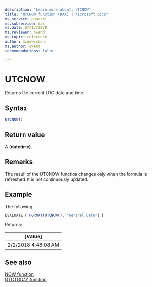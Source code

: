 ```yaml
---
description: "Learn more about: UTCNOW"
title: "UTCNOW function (DAX) | Microsoft Docs"
ms.service: powerbi 
ms.subservice: dax 
ms.date: 07/13/2020
ms.reviewer: owend
ms.topic: reference
author: minewiskan
ms.author: owend 
recommendations: false

---
```

# UTCNOW

Returns the current UTC date and time.
  
## Syntax  
  
```js
UTCNOW()  
```
  
## Return value

A (**datetime)**.  
  
## Remarks  

The result of the UTCNOW function changes only when the formula is refreshed. It is not continuously updated. 
  
## Example

The following:
  
```js
EVALUATE { FORMAT(UTCNOW(), "General Date") }
```

Returns:

|[Value]  |
|---------|
|2/2/2018 4:48:08 AM    |

## See also

[NOW function](now-function-dax.md)  
[UTCTODAY function](utctoday-function-dax.md)  

